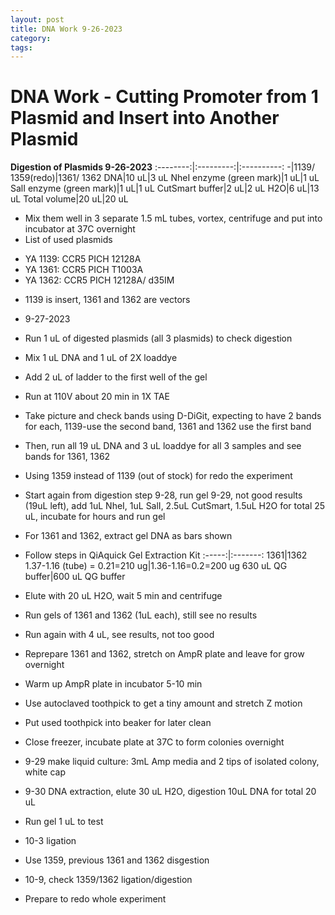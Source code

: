 ```yaml
---
layout: post
title: DNA Work 9-26-2023
category:
tags:
---
```


# DNA Work - Cutting Promoter from 1 Plasmid and Insert into Another Plasmid

**Digestion of Plasmids 9-26-2023**
:--------:|:---------:|:----------:
-|1139/ 1359(redo)|1361/ 1362
DNA|10 uL|3 uL
NheI enzyme (green mark)|1 uL|1 uL
SalI enzyme (green mark)|1 uL|1 uL
CutSmart buffer|2 uL|2 uL
H2O|6 uL|13 uL
Total volume|20 uL|20 uL

- Mix them well in 3 separate 1.5 mL tubes, vortex, centrifuge and put into incubator at 37C overnight
- List of used plasmids
+ YA 1139: CCR5 PICH 12128A
+ YA 1361: CCR5 PICH T1003A
+ YA 1362: CCR5 PICH 12128A/ d35IM
- 1139 is insert, 1361 and 1362 are vectors

- 9-27-2023
- Run 1 uL of digested plasmids (all 3 plasmids) to check digestion
- Mix 1 uL DNA and 1 uL of 2X loaddye
- Add 2 uL of ladder to the first well of the gel
- Run at 110V about 20 min in 1X TAE
- Take picture and check bands using D-DiGit, expecting to have 2 bands for each, 1139-use the second band, 1361 and 1362 use the first band

- Then, run all 19 uL DNA and 3 uL loaddye for all 3 samples and see bands for 1361, 1362

- Using 1359 instead of 1139 (out of stock) for redo the experiment
- Start again from digestion step 9-28, run gel 9-29, not good results (19uL left), add 1uL NheI, 1uL SalI, 2.5uL CutSmart, 1.5uL H2O for total 25 uL, incubate for hours and run gel

- For 1361 and 1362, extract gel DNA as bars shown
- Follow steps in QiAquick Gel Extraction Kit
:-----:|:-------:
1361|1362
1.37-1.16 (tube) = 0.21=210 ug|1.36-1.16=0.2=200 ug
630 uL QG buffer|600 uL QG buffer
- Elute with 20 uL H2O, wait 5 min and centrifuge

- Run gels of 1361 and 1362 (1uL each), still see no results
- Run again with 4 uL, see results, not too good
- Reprepare 1361 and 1362, stretch on AmpR plate and leave for grow overnight
- Warm up AmpR plate in incubator 5-10 min
- Use autoclaved toothpick to get a tiny amount and stretch Z motion
- Put used toothpick into beaker for later clean
- Close freezer, incubate plate at 37C to form colonies overnight

- 9-29 make liquid culture: 3mL Amp media and 2 tips of isolated colony, white cap
- 9-30 DNA extraction, elute 30 uL H2O, digestion 10uL DNA for total 20 uL
- Run gel 1 uL to test
- 10-3 ligation
- Use 1359, previous 1361 and 1362 disgestion

- 10-9, check 1359/1362 ligation/digestion

- Prepare to redo whole experiment